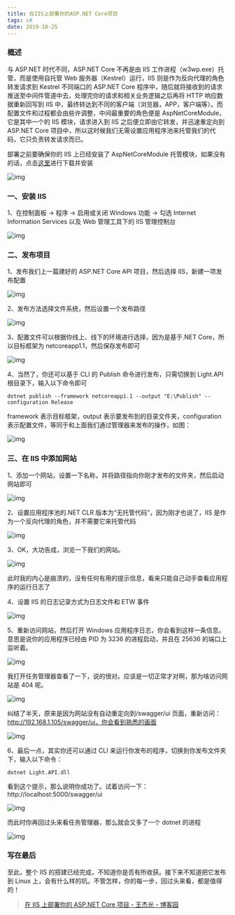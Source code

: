 ```yaml
---
title: 在IIS上部署你的ASP.NET Core项目
tags: c#
date: 2019-10-25
---
```


### 概述

与 ASP.NET 时代不同，ASP.NET Core 不再是由 IIS 工作进程（w3wp.exe）托管，而是使用自托管 Web 服务器（Kestrel）运行，IIS 则是作为反向代理的角色转发请求到 Kestrel 不同端口的 ASP.NET Core 程序中，随后就将接收到的请求推送至中间件管道中去，处理完你的请求和相关业务逻辑之后再将 HTTP 响应数据重新回写到 IIS 中，最终转达到不同的客户端（浏览器，APP，客户端等）。而配置文件和过程都会由些许调整，中间最重要的角色便是 AspNetCoreModule，它是其中一个的 IIS 模块，请求进入到 IIS 之后便立即由它转发，并迅速重定向到 ASP.NET Core 项目中，所以这时候我们无需设置应用程序池来托管我们的代码，它只负责转发请求而已。

部署之前要确保你的 IIS 上已经安装了 AspNetCoreModule 托管模块，如果没有的话，点击[这里](https://go.microsoft.com/fwlink/?linkid=844461)进行下载并安装

![img](csharp-dotnetcore-iis/646372-20170403233424488-765402641.png)

### 一、安装 IIS

1、在控制面板 → 程序 → 启用或关闭 Windows 功能 → 勾选 Internet Information Services 以及 Web 管理工具下的 IIS 管理控制台

![img](csharp-dotnetcore-iis/646372-20170403091242519-1710416629.png)

### 二、发布项目

1、发布我们上一篇建好的 ASP.NET Core API 项目，然后选择 IIS，新建一项发布配置

![img](csharp-dotnetcore-iis/646372-20170403092448050-986649917.png)

2、发布方法选择文件系统，然后设置一个发布路径

![img](csharp-dotnetcore-iis/646372-20170403092657800-2104084150.png)

3、配置文件可以根据你线上、线下的环境进行选择，因为是基于.NET Core，所以目标框架为 netcoreapp1.1，然后保存发布即可

![img](csharp-dotnetcore-iis/646372-20170403093334253-1748056703.png)

4、当然了，你还可以基于 CLI 的 Publish 命令进行发布，只需切换到 Light.API 根目录下，输入以下命令即可

```c###
dotnet publish --framework netcoreapp1.1 --output "E:\Publish" --configuration Release
```

framework 表示目标框架，output 表示要发布到的目录文件夹，configuration 表示配置文件，等同于和上面我们通过管理器来发布的操作，如图：

![img](csharp-dotnetcore-iis/646372-20170403235024566-699255267.png)

### 三、在 IIS 中添加网站

1、添加一个网站，设置一下名称，并将路径指向你刚才发布的文件夹，然后启动网站即可

![img](csharp-dotnetcore-iis/646372-20170404205827691-1090819485.png)

2、设置应用程序池的.NET CLR 版本为“无托管代码”，因为刚才也说了，IIS 是作为一个反向代理的角色，并不需要它来托管代码

![img](csharp-dotnetcore-iis/646372-20170404210211957-350663298.png)

3、OK，大功告成，浏览一下我们的网站。

![img](csharp-dotnetcore-iis/646372-20170405223711082-382461767.png)

此时我的内心是崩溃的，没有任何有用的提示信息，看来只能自己动手查看应用程序的运行日志了

4、设置 IIS 的日志记录方式为日志文件和 ETW 事件

![img](csharp-dotnetcore-iis/646372-20170405224126644-207425139.png)

5、重新访问网站，然后打开 Windows 应用程序日志，你会看到这样一条信息。意思是说你的应用程序已经由 PID 为 3236 的进程启动，并且在 25636 的端口上监听着。

![img](csharp-dotnetcore-iis/646372-20170405230753753-1882100365.png)

我打开任务管理器查看了一下，说的很对。应该是一切正常才对啊，那为啥访问网站是 404 呢。

![img](https://images2015.cnblogs.com/blog/646372/201704/646372-20170405231139316-1009486684.png)

纠结了半天，原来是因为网站没有自动重定向到/swagger/ui 页面，重新访问：http://192.168.1.105/swagger/ui，你会看到熟悉的画面

![img](csharp-dotnetcore-iis/646372-20170405233033238-1688076616.png)

6、最后一点，其实你还可以通过 CLI 来运行你发布的程序，切换到你发布文件夹下，输入以下命令：

```
dotnet Light.API.dll
```

看到这个提示，那么说明你成功了。试着访问一下：http://localhost:5000/swagger/ui

![img](csharp-dotnetcore-iis/646372-20170405233429675-2083378691.png)

而此时你再回过头来看任务管理器，那么就会又多了一个 dotnet 的进程

![img](csharp-dotnetcore-iis/646372-20170405233725972-1825428767.png)

### 写在最后

至此，整个 IIS 的搭建已经完成，不知道你是否有所收获。接下来不知道把它发布到 Linux 上，会有什么样的坑。不管怎样，你的每一步，回过头来看，都是值得的！

> [在 IIS 上部署你的 ASP.NET Core 项目 - 王杰光 - 博客园](https://www.cnblogs.com/wangjieguang/p/core-iis.html)
